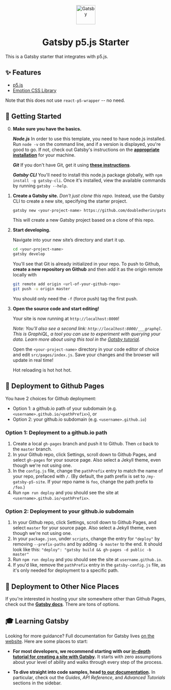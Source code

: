 <p align="center">
  <a href="https://www.gatsbyjs.org">
    <img alt="Gatsby" src="https://www.gatsbyjs.org/monogram.svg" width="60" />
  </a>
</p>
<h1 align="center">
  Gatsby p5.js Starter
</h1>

This is a Gatsby starter that integrates with p5.js.

## ✨ Features

- [p5.js](https://p5js.org/)
- [Emotion CSS Library](https://emotion.sh/docs/introduction)

Note that this does not use `react-p5-wrapper` -- no need.

## 🚀 Getting Started

0. **Make sure you have the basics.**

    ***Node.js***
    In order to use this template, you need to have node.js installed. Run `node -v` on the command line, and if a version is displayed, you're good to go. If not, check out Gatsby's instructions on the [**appropriate installation**](https://www.gatsbyjs.org/tutorial/part-zero/#install-nodejs-for-your-appropriate-operating-system) for your machine.

    ***Git***
    If you don't have Git, get it using [**these instructions**](https://www.gatsbyjs.org/tutorial/part-zero/#install-git).

    ***Gatsby CLI***
    You'll need to install this node.js package globally, with `npm install -g gatsby-cli`. Once it's installed, view the available commands by running `gatsby --help`.

1.  **Create a Gatsby site.**
    *Don't just clone this repo.* Instead, use the Gatsby CLI to create a new site, specifying the starter project.
    
    ```sh
    gatsby new <your-project-name> https://github.com/doubledherin/gatsby-p5-starter.git
    ```

    This will create a new Gatsby project based on a clone of this repo.

2.  **Start developing.**

    Navigate into your new site’s directory and start it up.

    ```sh
    cd <your-project-name>
    gatsby develop
    ```

    You'll see that Git is already initialized in your repo. To push to Github, **create a new repository on Github** and then add it as the origin remote locally with 
    
    ```sh
    git remote add origin <url-of-your-github-repo>
    git push -u origin master
    ```
    
    You should only need the `-f` (force push) tag the first push.

3.  **Open the source code and start editing!**

    Your site is now running at `http://localhost:8000`!

    _Note: You'll also see a second link: _`http://localhost:8000/___graphql`_. This is GraphiQL, a tool you can use to experiment with querying your data. Learn more about using this tool in the [Gatsby tutorial](https://www.gatsbyjs.org/tutorial/part-five/#introducing-graphiql)._

    Open the `<your-project-name>` directory in your code editor of choice and edit `src/pages/index.js`. Save your changes and the browser will update in real time!

    Hot reloading is hot hot hot.

## 💫 Deployment to Github Pages

You have 2 choices for Github deployment: 
- Option 1: a github.io path of your subdomain (e.g. `<username>.github.io/<pathPrefix>`), or
- Option 2: your github.io subdomain (e.g. `<username>.github.io`) 

### Option 1: Deployment to a github.io path
1. Create a local `gh-pages` branch and push it to Github. Then `cd` back to the `master` branch.
2. In your Github repo, click Settings, scroll down to Github Pages, and select `gh-pages` for your source page. Also select a Jekyll theme, even though we're not using one.
3. In the `config.js` file, change the `pathPrefix` entry to match the name of your repo, prefaced with `/`. (By default, the path prefix is set to `/my-gatsby-p5-site`. If your repo name is `foo`, change the path prefix to `/foo`.)
4. Run `npm run deploy` and you should see the site at `<username>.github.io/<pathPrefix>`.

### Option 2: Deployment to your github.io subdomain
1. In your Github repo, click Settings, scroll down to Github Pages, and select `master` for your source page. Also select a Jekyll theme, even though we're not using one.
2. In your `package.json`, under `scripts`, change the entry for `"deploy"` by removing `--prefix-paths` and by adding `-b master` to the end. It should look like this: `"deploy": "gatsby build && gh-pages -d public -b master"`
3. Run `npm run deploy` and you should see the site at `username.github.io`.
4. If you'd like, remove the `pathPrefix` entry in the `gatsby-config.js` file, as it's only needed for deployment to a specific path.

## 💫 Deployment to Other Nice Places
If you're interested in hosting your  site somewhere other than Github Pages, check out the [**Gatsby docs**](https://www.gatsbyjs.org/docs/deploying-and-hosting/). There are tons of options.

## 🎓 Learning Gatsby

Looking for more guidance? Full documentation for Gatsby lives [on the website](https://www.gatsbyjs.org/). Here are some places to start:

- **For most developers, we recommend starting with our [in-depth tutorial for creating a site with Gatsby](https://www.gatsbyjs.org/tutorial/).** It starts with zero assumptions about your level of ability and walks through every step of the process.

- **To dive straight into code samples, head [to our documentation](https://www.gatsbyjs.org/docs/).** In particular, check out the _Guides_, _API Reference_, and _Advanced Tutorials_ sections in the sidebar.


